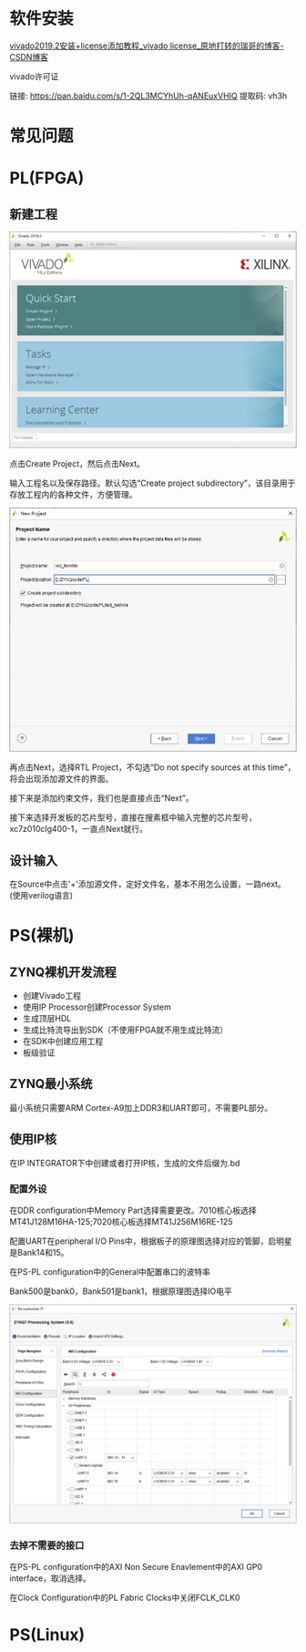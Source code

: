 # 软件安装

[vivado2019.2安装+license添加教程_vivado license_原地打转的瑞哥的博客-CSDN博客](https://blog.csdn.net/weixin_47730622/article/details/125623165)

vivado许可证

链接: https://pan.baidu.com/s/1-2QL3MCYhUh-qANEuxVHIQ 提取码: vh3h 

# 常见问题

# PL(FPGA)

## 新建工程

![image-20230413180541788](./ZYNQ开发.assets/image-20230413180541788.png)

点击Create Project，然后点击Next。

输入工程名以及保存路径。默认勾选“Create project subdirectory”，该目录用于存放工程内的各种文件，方便管理。

![image-20230413181051157](./ZYNQ开发.assets/image-20230413181051157.png)

再点击Next，选择RTL Project，不勾选“Do not specify sources at this time”，将会出现添加源文件的界面。

接下来是添加约束文件，我们也是直接点击“Next”。

接下来选择开发板的芯片型号，直接在搜素框中输入完整的芯片型号，xc7z010clg400-1，一直点Next就行。

## 设计输入

在Source中点击'+'添加源文件，定好文件名，基本不用怎么设置，一路next。(使用verilog语言)

# PS(裸机)

## ZYNQ裸机开发流程

- 创建Vivado工程
- 使用IP Processor创建Processor System
- 生成顶层HDL
- 生成比特流导出到SDK（不使用FPGA就不用生成比特流）
- 在SDK中创建应用工程
- 板级验证

## ZYNQ最小系统

最小系统只需要ARM Cortex-A9加上DDR3和UART即可，不需要PL部分。

## 使用IP核

在IP INTEGRATOR下中创建或者打开IP核，生成的文件后缀为.bd

### 配置外设

在DDR configuration中Memory Part选择需要更改。7010核心板选择MT41J128M16HA-125;7020核心板选择MT41J256M16RE-125

配置UART在peripheral I/O Pins中，根据板子的原理图选择对应的管脚，启明星是Bank14和15。

在PS-PL configuration中的General中配置串口的波特率

Bank500是bank0，Bank501是bank1，根据原理图选择IO电平

![image-20230413222737510](./ZYNQ开发.assets/image-20230413222737510.png)

### 去掉不需要的接口

在PS-PL configuration中的AXI Non Secure Enavlement中的AXI GP0 interface，取消选择。

在Clock Configuration中的PL Fabric Clocks中关闭FCLK_CLK0

# PS(Linux)



